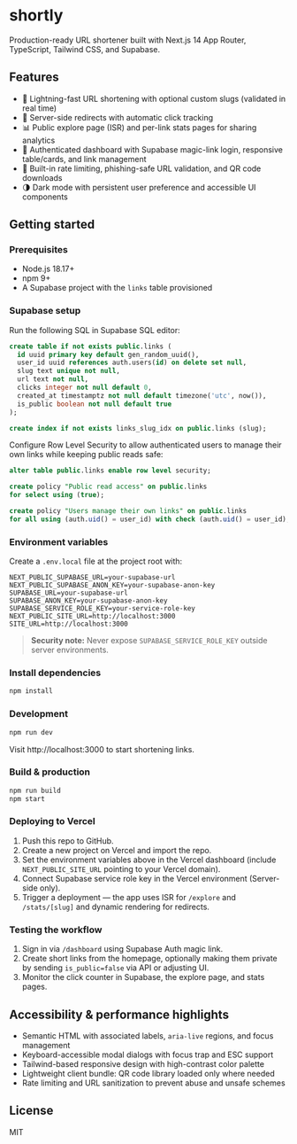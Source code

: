 # shortly

Production-ready URL shortener built with Next.js 14 App Router, TypeScript, Tailwind CSS, and Supabase.

## Features

- 🔗 Lightning-fast URL shortening with optional custom slugs (validated in real time)
- 🔁 Server-side redirects with automatic click tracking
- 📊 Public explore page (ISR) and per-link stats pages for sharing analytics
- 🔐 Authenticated dashboard with Supabase magic-link login, responsive table/cards, and link management
- 🧊 Built-in rate limiting, phishing-safe URL validation, and QR code downloads
- 🌗 Dark mode with persistent user preference and accessible UI components

## Getting started

### Prerequisites

- Node.js 18.17+
- npm 9+
- A Supabase project with the `links` table provisioned

### Supabase setup

Run the following SQL in Supabase SQL editor:

```sql
create table if not exists public.links (
  id uuid primary key default gen_random_uuid(),
  user_id uuid references auth.users(id) on delete set null,
  slug text unique not null,
  url text not null,
  clicks integer not null default 0,
  created_at timestamptz not null default timezone('utc', now()),
  is_public boolean not null default true
);

create index if not exists links_slug_idx on public.links (slug);
```

Configure Row Level Security to allow authenticated users to manage their own links while keeping public reads safe:

```sql
alter table public.links enable row level security;

create policy "Public read access" on public.links
for select using (true);

create policy "Users manage their own links" on public.links
for all using (auth.uid() = user_id) with check (auth.uid() = user_id);
```

### Environment variables

Create a `.env.local` file at the project root with:

```
NEXT_PUBLIC_SUPABASE_URL=your-supabase-url
NEXT_PUBLIC_SUPABASE_ANON_KEY=your-supabase-anon-key
SUPABASE_URL=your-supabase-url
SUPABASE_ANON_KEY=your-supabase-anon-key
SUPABASE_SERVICE_ROLE_KEY=your-service-role-key
NEXT_PUBLIC_SITE_URL=http://localhost:3000
SITE_URL=http://localhost:3000
```

> **Security note:** Never expose `SUPABASE_SERVICE_ROLE_KEY` outside server environments.

### Install dependencies

```bash
npm install
```

### Development

```bash
npm run dev
```

Visit http://localhost:3000 to start shortening links.

### Build & production

```bash
npm run build
npm start
```

### Deploying to Vercel

1. Push this repo to GitHub.
2. Create a new project on Vercel and import the repo.
3. Set the environment variables above in the Vercel dashboard (include `NEXT_PUBLIC_SITE_URL` pointing to your Vercel domain).
4. Connect Supabase service role key in the Vercel environment (Server-side only).
5. Trigger a deployment — the app uses ISR for `/explore` and `/stats/[slug]` and dynamic rendering for redirects.

### Testing the workflow

1. Sign in via `/dashboard` using Supabase Auth magic link.
2. Create short links from the homepage, optionally making them private by sending `is_public=false` via API or adjusting UI.
3. Monitor the click counter in Supabase, the explore page, and stats pages.

## Accessibility & performance highlights

- Semantic HTML with associated labels, `aria-live` regions, and focus management
- Keyboard-accessible modal dialogs with focus trap and ESC support
- Tailwind-based responsive design with high-contrast color palette
- Lightweight client bundle: QR code library loaded only where needed
- Rate limiting and URL sanitization to prevent abuse and unsafe schemes

## License

MIT
